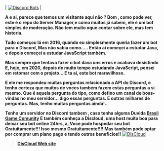 | [![Discord Bots](https://top.gg/api/widget/status/726932863722979388.svg)](https://top.gg/bot/726932863722979388) |

**A e ai, parece que temos um visitante aqui não ?
Bom , como pode ver, este é o repo do Server Manager,e como muitos já sabem, ele é um bot simples de moderação.
Não tem muito oque contar sobre ele, mas tem historia.**

**Tudo começou lá em 2016, quando eu simplesmente queria fazer um bot para o Discord, Mas não sabia como.....
Então ai começei a estudar Java, e depois começei a estudar JavaScript também.**

**Mas sempre que tentava fazer o bot dava uns erros e acabava desistindo
E, hoje, em 2020, depois de muito tempo estudando JavaScript, pensei em retomar com o projeto...
E ta ai, este bot maravilhoso.**

**E ele me respondeu muitas perguntas relacionado a API do Discord, e tenho certeza que muitos de voces também fazem estas perguntas a si mesmo.
Que é aquela pergunta do tipo, como defino um canal de boas-vindas no meu servidor... digo essas perguntas. E outras milhares de perguntas.
Mas, tenho muitas perguntas ainda!..**

**Tenho um servidor no Discord tambem , caso tenha alguma Duvida [Brasil Game Comunity](https://discord.gg/848wFXEtPg)
E também conheça a Discloud, uma host muito boa para deixar seu bot online 24hrs, a, Voce pode hospedar seu bot Gratuitamente!!! Isso mesmo Gratuitamente!!!!
Mas também pode optar por comprar um plano pago e tendo outros beneficios!!**
[![DisCloud](https://i.imgur.com/VWTRDSw.png)](https://discord.gg/CvxevT5)

> **[DisCloud Web site](https://discloudbot.com/)**
